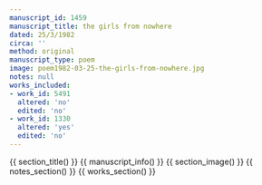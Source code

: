 ```yaml
---
manuscript_id: 1459
manuscript_title: the girls from nowhere
dated: 25/3/1982
circa: ''
method: original
manuscript_type: poem
image: poem1982-03-25-the-girls-from-nowhere.jpg
notes: null
works_included:
- work_id: 5491
  altered: 'no'
  edited: 'no'
- work_id: 1330
  altered: 'yes'
  edited: 'no'
---
```


{{ section_title() }}
{{ manuscript_info() }}
{{ section_image() }}
{{ notes_section() }}
{{ works_section() }}
